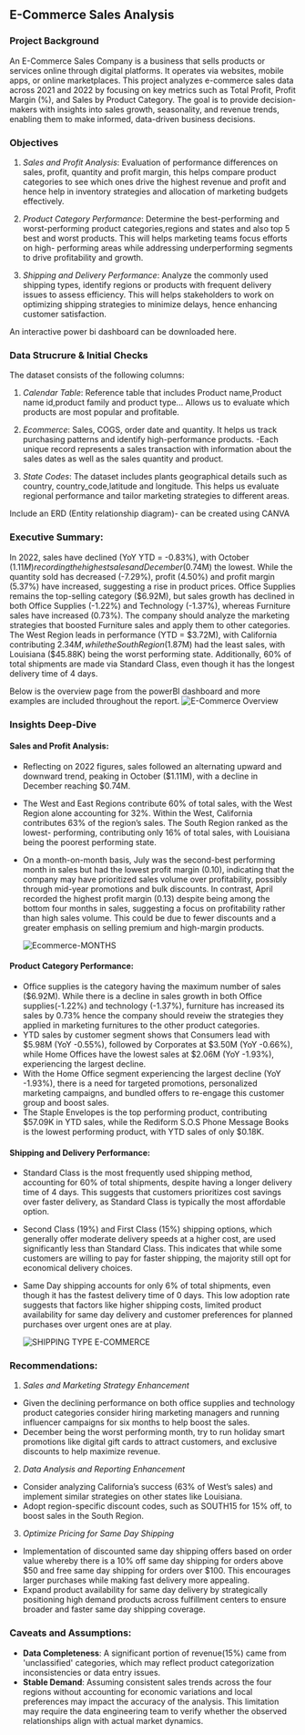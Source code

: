 ## E-Commerce Sales Analysis
### Project Background
An E-Commerce Sales Company is a business that sells products or services online through digital platforms. It operates via websites, mobile apps, or online marketplaces. This project analyzes e-commerce sales data across 2021 and 2022 by focusing on key metrics such as Total Profit, Profit Margin (%), and Sales by Product Category. The goal is to provide decision-makers with insights into sales growth, seasonality, and revenue trends, enabling them to make informed, data-driven business decisions.


### Objectives
1. *Sales and Profit Analysis*: Evaluation of performance differences on sales, profit, quantity and profit margin, this helps compare product categories to see which ones drive the highest revenue and profit and hence 
   help in inventory strategies and allocation of  marketing budgets effectively.
   
2. *Product Category Performance*: Determine the best-performing and worst-performing product categories,regions and states and also top 5 best and worst products. This will helps marketing teams focus efforts on high- 
   performing areas while addressing underperforming segments to drive profitability and growth.
   
3. *Shipping and Delivery Performance*: Analyze the commonly used shipping types, identify regions or products with frequent delivery issues to assess efficiency. This will helps stakeholders to work on optimizing 
   shipping strategies to minimize delays, hence enhancing customer satisfaction.

An interactive power bi dashboard can be downloaded here.

### Data Strucrure & Initial Checks
The dataset consists of the following columns:
1. *Calendar Table*:  Reference table that includes Product name,Product name id,product family and product type... Allows us to evaluate which products are most popular and profitable.
 
2. *Ecommerce*: Sales, COGS, order date and quantity. It helps us track purchasing patterns and identify high-performance products.
-Each unique record represents a sales transaction with information about the sales dates as well as the sales quantity and product. 
 
3. *State Codes*: The dataset includes plants geographical details such as country, country_code,latitude and longitude. This helps us evaluate regional performance and tailor marketing strategies to different areas.
    
Include an ERD (Entity relationship diagram)- can be created using CANVA 
### Executive Summary:

In 2022, sales have declined (YoY YTD = -0.83%), with October ($1.11M) recording the highest sales and December ($0.74M) the lowest. While the quantity sold has decreased (-7.29%), profit (4.50%) and profit margin (5.37%) have increased, suggesting a rise in product prices. Office Supplies remains the top-selling category ($6.92M), but sales growth has declined in both Office Supplies (-1.22%) and Technology (-1.37%), whereas Furniture sales have increased (0.73%). The company should analyze the marketing strategies that boosted Furniture sales and apply them to other categories. The West Region leads in performance (YTD = $3.72M), with California contributing $2.34M, while the South Region ($1.87M) had the least sales, with Louisiana ($45.88K) being the worst performing state. Additionally, 60% of total shipments are made via Standard Class, even though it has the longest delivery time of 4 days.

Below is the overview page from the powerBI dashboard and more examples are included throughout the report.
![E-Commerce Overview](https://github.com/user-attachments/assets/772469f5-4e7c-419f-b670-3e02ef002f24)



 
### Insights Deep-Dive

#### Sales and Profit Analysis:
- Reflecting on 2022 figures, sales followed an alternating upward and downward trend, peaking in October ($1.11M), with a decline in December reaching $0.74M.
- The West and East Regions contribute 60% of total sales, with the West Region alone accounting for 32%. Within the West, California contributes 63% of the region’s sales. The South Region ranked as the lowest- 
  performing, contributing only 16% of total sales, with Louisiana being the poorest performing state.
- On a month-on-month basis, July was the second-best performing month in sales but had the lowest profit margin (0.10), indicating that the company may have prioritized sales volume over profitability, possibly through 
  mid-year promotions and bulk discounts. In contrast, April recorded the highest profit margin (0.13) despite being among the bottom four months in sales, suggesting a focus on profitability rather than high sales 
  volume. This could be due to fewer discounts and a greater emphasis on selling premium and high-margin products.

  ![Ecommerce-MONTHS](https://github.com/user-attachments/assets/3b9710a9-79d4-4913-8e30-e7349d90c332)

  

#### Product Category Performance:

- Office supplies is the category having the maximum number of sales ($6.92M). While there is a decline in sales growth in both Office supplies(-1.22%) and technology (-1.37%), furniture has increased its sales by 0.73% 
  hence the company should reveiw the strategies they applied in marketing furnitures to the other product categories.
- YTD sales by customer segment shows that Consumers lead with $5.98M (YoY -0.55%), followed by Corporates at $3.50M (YoY -0.66%), while Home Offices have the lowest sales at $2.06M (YoY -1.93%), 
  experiencing the largest decline.
- With the Home Office segment experiencing the largest decline (YoY -1.93%), there is a need for targeted promotions, personalized marketing campaigns, and bundled offers to re-engage this customer group and boost 
  sales.
- The Staple Envelopes is the top performing product, contributing $57.09K in YTD sales, while the Rediform S.O.S Phone Message Books is the lowest performing product, with YTD sales of only $0.18K.    
  

#### Shipping and Delivery Performance:
- Standard Class is the most frequently used shipping method, accounting for 60% of total shipments, despite having a longer delivery time of 4 days. This suggests that customers prioritizes cost savings over faster 
  delivery, as Standard Class is typically the most affordable option.
- Second Class (19%) and First Class (15%) shipping options, which generally offer moderate delivery speeds at a higher cost, are used significantly less than Standard Class. This indicates that while some customers are 
  willing to pay for faster shipping, the majority still opt for economical delivery choices.
- Same Day shipping accounts for only 6% of total shipments, even though it has the fastest delivery time of 0 days. This low adoption rate suggests that factors like higher shipping costs, limited product 
  availability for same day delivery and customer preferences for planned purchases over urgent ones are at play.

  ![SHIPPING TYPE E-COMMERCE](https://github.com/user-attachments/assets/646d9081-b9f4-4fd6-81a9-18e6821ebe99)

   

    
   
 ### Recommendations:
 1. *Sales and Marketing Strategy Enhancement*
 - Given the declining performance on both office supplies and technology product categories consider hiring marketing managers and running influencer campaigns for six months to help boost the sales.
 - December being the worst performing month, try to run holiday smart promotions like digital gift cards to attract customers, and exclusive discounts to help maximize revenue.
 2. *Data Analysis and Reporting Enhancement*
 - Consider analyzing California’s success (63% of West’s sales) and implement similar strategies on other states like Louisiana. 
 - Adopt region-specific discount codes, such as SOUTH15 for 15% off, to boost sales in the South Region.
   
 3. *Optimize Pricing for Same Day Shipping*
 - Implementation of discounted same day shipping offers based on order value whereby there is a 10% off same day shipping for orders above $50 and free same day shipping for orders over $100. This 
   encourages larger purchases while making fast delivery more appealing.
 - Expand product availability for same day delivery by strategically positioning high demand products across fulfillment centers to ensure broader and faster same day shipping coverage. 
  




### Caveats and Assumptions:
- **Data Completeness**: A significant portion of revenue(15%) came from 'unclassified' categories, which may reflect product categorization inconsistencies or data entry issues.
- **Stable Demand**: Assuming consistent sales trends across the four regions without accounting for economic variations and local preferences may impact the accuracy of the analysis. This limitation may require the data 
  engineering team to verify whether the observed relationships align with actual market dynamics.


  
